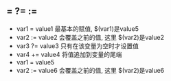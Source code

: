 ## = ?= :=
* var1 = value1 最基本的赋值, $(var1)是value5
* var2 := value2 会覆盖之前的值, 这里 $(var2)是value2
* var3 ?= value3 只有在该变量为空时才设置值
* var4 += value4 将值追加到变量的尾端
* var1 = value5
* var2 := value6 会覆盖之前的值, 这里 $(var2)是value6